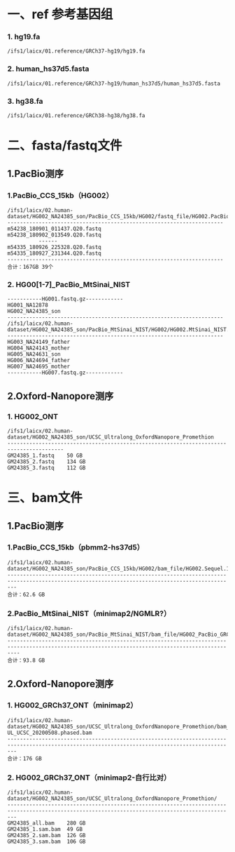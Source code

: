 # 一、ref 参考基因组
### 1. hg19.fa
   ```/ifs1/laicx/01.reference/GRCh37-hg19/hg19.fa```
### 2. human_hs37d5.fasta
   ```/ifs1/laicx/01.reference/GRCh37-hg19/human_hs37d5/human_hs37d5.fasta```
### 3. hg38.fa
  ```/ifs1/laicx/01.reference/GRCh38-hg38/hg38.fa```
# 二、fasta/fastq文件
## 1.PacBio测序
### 1.PacBio_CCS_15kb（HG002）
  ```
  /ifs1/laicx/02.human-dataset/HG002_NA24385_son/PacBio_CCS_15kb/HG002/fastq_file/HG002.PacBio_CCS_15.fastq
  ---------------------------------------------------------------------
  m54238_180901_011437.Q20.fastq
  m54238_180902_013549.Q20.fastq
            ------
  m54335_180926_225328.Q20.fastq
  m54335_180927_231344.Q20.fastq
  ---------------------------------------------------------------------
  合计：167GB 39个
  ```
### 2. HG00[1-7]_PacBio_MtSinai_NIST
  ```
  -----------HG001.fastq.gz------------
  HG001_NA12878
  HG002_NA24385_son
  ---------------------------------------------------------------------
  /ifs1/laicx/02.human-dataset/HG002_NA24385_son/PacBio_MtSinai_NIST/HG002/HG002.MtSinai_NIST.fastq
  ---------------------------------------------------------------------
  HG003_NA24149_father
  HG004_NA24143_mother
  HG005_NA24631_son
  HG006_NA24694_father
  HG007_NA24695_mother
  -----------HG007.fastq.gz------------
  ```
## 2.Oxford-Nanopore测序
### 1. HG002_ONT
  ```
  /ifs1/laicx/02.human-dataset/HG002_NA24385_son/UCSC_Ultralong_OxfordNanopore_Promethion
  ----------------------------------------------------------------------------------------
  GM24385_1.fastq    50 GB
  GM24385_2.fastq    134 GB
  GM24385_3.fastq    112 GB
  ```
# 三、bam文件
## 1.PacBio测序
### 1.PacBio_CCS_15kb（pbmm2-hs37d5）
  ```
  /ifs1/laicx/02.human-dataset/HG002_NA24385_son/PacBio_CCS_15kb/HG002/bam_file/HG002.Sequel.15kb.pbmm2.hs37d5.whatshap.haplotag.RTG.10x.trio.bam
  -----------------------------------------------------------------------------------------------------------------------------------------------
  合计：62.6 GB
  ```
### 2.PacBio_MtSinai_NIST（minimap2/NGMLR?）
  ```
  /ifs1/laicx/02.human-dataset/HG002_NA24385_son/PacBio_MtSinai_NIST/bam_file/HG002_PacBio_GRCh37.bam
  ------------------------------------------------------------------------------------------------------------------------------------------------
  合计：93.8 GB
  ```
## 2.Oxford-Nanopore测序
### 1. HG002_GRCh37_ONT（minimap2）
  ```
  /ifs1/laicx/02.human-dataset/HG002_NA24385_son/UCSC_Ultralong_OxfordNanopore_Promethion/bam_file/HG002_GRCh37_ONT-UL_UCSC_20200508.phased.bam
  -----------------------------------------------------------------------------------------------------------------------------------------------
  合计：176 GB
  ```
### 2. HG002_GRCh37_ONT（minimap2-自行比对）
  ```
  /ifs1/laicx/02.human-dataset/HG002_NA24385_son/UCSC_Ultralong_OxfordNanopore_Promethion/
  -----------------------------------------------------------------------------------------------------------------------------------------------
  GM24385_all.bam    280 GB
  GM24385_1.sam.bam  49 GB
  GM24385_2.sam.bam  126 GB
  GM24385_3.sam.bam  106 GB
  ```

